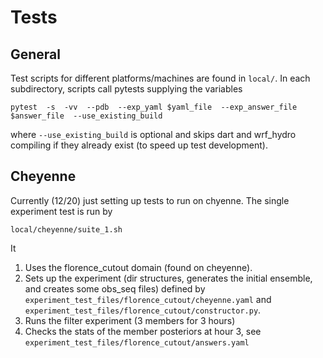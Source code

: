 # Tests

## General
Test scripts for different platforms/machines are found in `local/`. In each subdirectory, scripts call pytests supplying the variables

```
pytest  -s  -vv  --pdb  --exp_yaml $yaml_file  --exp_answer_file $answer_file  --use_existing_build 
```

where `--use_existing_build` is optional and skips dart and wrf_hydro compiling if they already exist (to speed up test development).


## Cheyenne
Currently (12/20) just setting up tests to run on chyenne. The single experiment test is run by 

```
local/cheyenne/suite_1.sh
```

It 

  1. Uses the florence_cutout domain (found on cheyenne).
  1. Sets up the experiment (dir structures, generates the initial ensemble, and creates some obs_seq files) defined by `experiment_test_files/florence_cutout/cheyenne.yaml` and `experiment_test_files/florence_cutout/constructor.py`.
  1. Runs the filter experiment (3 members for 3 hours)
  1. Checks the stats of the member posteriors at hour 3, see `experiment_test_files/florence_cutout/answers.yaml`
  

